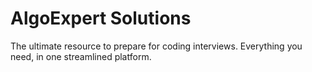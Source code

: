 # AlgoExpert Solutions
The ultimate resource to prepare for coding interviews.
Everything you need, in one streamlined platform.
